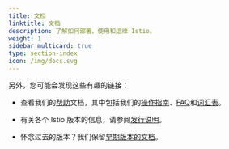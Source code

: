```yaml
---
title: 文档
linktitle: 文档
description: 了解如何部署、使用和运维 Istio。
weight: 1
sidebar_multicard: true
type: section-index
icon: /img/docs.svg
---
```


另外，您可能会发现这些有趣的链接：

- 查看我们的[帮助](/zh/help)文档，其中包括我们的[操作指南](/zh/help/ops)、[FAQ](/zh/help/faq)和[词汇表](/zh/help/glossary)。

- 有关各个 Istio 版本的信息，请参阅[发行说明](/zh/about/notes)。

- 怀念过去的版本？我们保留[早期版本的文档](https://archive.istio.io/)。